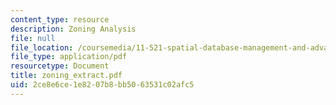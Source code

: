 ```yaml
---
content_type: resource
description: Zoning Analysis
file: null
file_location: /coursemedia/11-521-spatial-database-management-and-advanced-geographic-information-systems-spring-2003/2ce8e6ce1e8207b8bb5063531c02afc5_zoning_extract.pdf
file_type: application/pdf
resourcetype: Document
title: zoning_extract.pdf
uid: 2ce8e6ce-1e82-07b8-bb50-63531c02afc5
---
```

